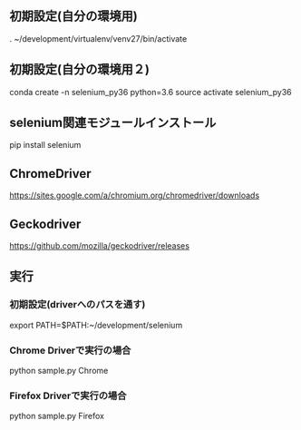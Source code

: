 ## 初期設定(自分の環境用) 
. ~/development/virtualenv/venv27/bin/activate

## 初期設定(自分の環境用２) 
conda create -n selenium_py36 python=3.6
source activate selenium_py36

## selenium関連モジュールインストール 
pip install selenium

## ChromeDriver
https://sites.google.com/a/chromium.org/chromedriver/downloads

## Geckodriver
https://github.com/mozilla/geckodriver/releases

## 実行
### 初期設定(driverへのパスを通す)
export PATH=$PATH:~/development/selenium

### Chrome Driverで実行の場合
python sample.py Chrome

### Firefox Driverで実行の場合
python sample.py Firefox
